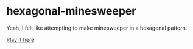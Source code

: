 # hexagonal-minesweeper
Yeah, I felt like attempting to make minesweeper in a hexagonal pattern.

[Play it here](https://github.com/Timothy3773/hexagonal-minesweeper/deployments/activity_log?environment=github-pages)